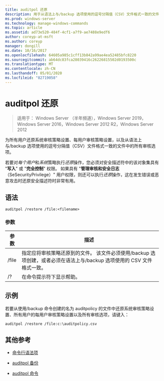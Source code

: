 ```yaml
---
title: auditpol 还原
description: 用于从语法上与/backup 选项使用的逗号分隔值（CSV）文件格式一致的文件中还原系统审核策略设置、每用户审核策略设置和所有审核选项的引用主题。
ms.prod: windows-server
ms.technology: manage-windows-commands
ms.topic: article
ms.assetid: ad73e520-484f-4cf1-a7f9-ae7488e9edf6
author: coreyp-at-msft
ms.author: coreyp
manager: dongill
ms.date: 10/16/2017
ms.openlocfilehash: 64605a985c1cff13b842a99ae4ea52485bfc8220
ms.sourcegitcommit: ab64dc83fca28039416c26226815502d0193500c
ms.translationtype: MT
ms.contentlocale: zh-CN
ms.lasthandoff: 05/01/2020
ms.locfileid: "82719058"
---
```

# <a name="auditpol-restore"></a>auditpol 还原

> 适用于： Windows Server （半年频道），Windows Server 2019，Windows Server 2016，Windows Server 2012 R2，Windows Server 2012

为所有用户还原系统审核策略设置、每用户审核策略设置，以及从语法上与/backup 选项使用的逗号分隔值（CSV）文件格式一致的文件中的所有审核选项。

若要对*每个用户*和*系统*策略执行*还原*操作，您必须对安全描述符中的该对象集具有 "**写入**" 或 "**完全控制**" 权限。 如果具有 "**管理审核和安全日志**（SeSecurityPrivilege）" 用户权限，则还可以执行*还原*操作，这在发生错误或恶意攻击时还原安全描述符时非常有用。

## <a name="syntax"></a>语法

```
auditpol /restore /file:<filename>
```

### <a name="parameters"></a>参数

| 参数 | 描述 |
| ------- | -------- |
| /file | 指定应将审核策略还原到的文件。 该文件必须使用/backup 选项创建，或者必须在语法上与/backup 选项使用的 CSV 文件格式一致。 |
| /? |在命令提示符下显示帮助。 |

## <a name="examples"></a>示例

若要从使用/backup 命令创建的名为 auditpolicy 的文件中还原系统审核策略设置、所有用户的每用户审核策略设置以及所有审核选项，请键入：

```
auditpol /restore /file:c:\auditpolicy.csv
```

## <a name="additional-references"></a>其他参考

- [命令行语法项](command-line-syntax-key.md)

- [auditpol 备份](auditpol-backup.md)

- [auditpol 命令](auditpol.md)
